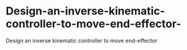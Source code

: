 # Design-an-inverse-kinematic-controller-to-move-end-effector-
Design an inverse kinematic controller to move end-effector 
